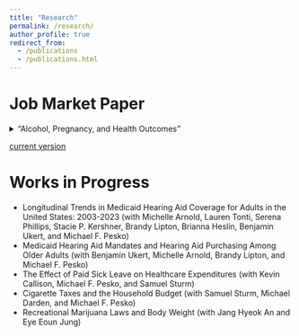 ```yaml
---
title: "Research"
permalink: /research/
author_profile: true
redirect_from:
  - /publications
  - /publications.html
---
```


# Job Market Paper

<details>
  <summary>“Alcohol, Pregnancy, and Health Outcomes” </summary>
  
  Abstract: Alcohol negatively impacts health outcomes at every stage of pregnancy, from conception timing to childhood development. Fetal alcohol spectrum disorder alone is estimated to cost $1.29-10 billion annually in the U.S. Despite this, few public policies have been shown to affect alcohol consumption by women of reproductive age. In this study, I explore two policies endorsed by public health authorities, state-level alcohol excise taxes and laws mandating the placement of signs at the point-of-sale warning of the dangers of drinking during pregnancy. I study these policies across six data sources covering thirty years, using contemporary difference-in-difference methods. I also use a novel approach for standardizing alcohol taxes that vary across different products and in their administration. Contrary to earlier research, I find that neither policy leads to significant changes in drinking behavior or fetal health outcomes.

</details>

[current version](https://rbhebert.github.io/files/hebert_jmp.pdf)

# Works in Progress
* Longitudinal Trends in Medicaid Hearing Aid Coverage for Adults in the United States: 2003-2023 (with Michelle Arnold, Lauren Tonti, Serena Phillips, Stacie P. Kershner, Brandy Lipton, Brianna Heslin, Benjamin Ukert, and Michael F. Pesko)
* Medicaid Hearing Aid Mandates and Hearing Aid Purchasing Among Older Adults (with Benjamin Ukert, Michelle Arnold, Brandy Lipton, and Michael F. Pesko)
* The Effect of Paid Sick Leave on Healthcare Expenditures (with Kevin Callison, Michael F. Pesko, and Samuel Sturm)
* Cigarette Taxes and the Household Budget (with Samuel Sturm, Michael Darden, and Michael F. Pesko)
* Recreational Marijuana Laws and Body Weight (with Jang Hyeok An and Eye Eoun Jung)

